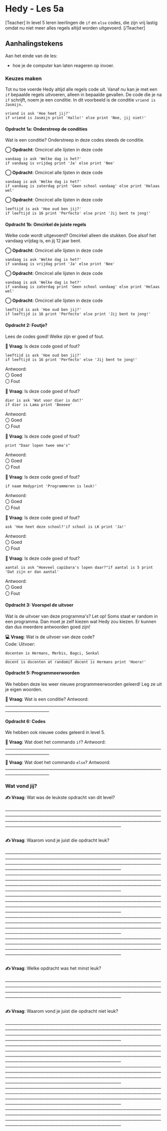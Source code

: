 # Hedy - Les 5a

[Teacher] In level 5 leren leerlingen de `if` en `else` codes, die zijn vrij lastig omdat nu niet meer alles regels altijd worden uitgevoerd. [/Teacher]

## Aanhalingstekens

Aan het einde van de les:

* hoe je de computer kan laten reageren op invoer.

### Keuzes maken

Tot nu toe voerde Hedy altijd alle regels code uit. Vanaf nu kan je met een `if` bepaalde regels uitvoeren, alleen in bepaalde gevallen.
De code die je na `if` schrijft, noem je een conditie.
In dit voorbeeld is de conditie `vriend is Jasmijn.`

```hedy
vriend is ask 'Hoe heet jij?'
if vriend is Jasmijn print 'Hallo!' else print 'Nee, jij niet!'
```

#### Opdracht 1a: Onderstreep de condities

Wat is een conditie? Onderstreep in deze codes steeds de conditie.

**◯ Opdracht**: Omcircel alle lijsten in deze code
```hedy
vandaag is ask 'Welke dag is het?'
if vandaag is vrijdag print 'Ja' else print 'Nee'
```

**◯ Opdracht**: Omcircel alle lijsten in deze code
```hedy
vandaag is ask 'Welke dag is het?'
if vandaag is zaterdag print 'Geen school vandaag' else print 'Helaas wel'
```

**◯ Opdracht**: Omcircel alle lijsten in deze code
```hedy
leeftijd is ask 'Hoe oud ben jij?'
if leeftijd is 16 print 'Perfecto' else print 'Jij bent te jong!'
```

#### Opdracht 1b: Omcirkel de juiste regels

Welke code wordt uitgevoerd? Omcirkel alleen die stukken.
Doe alsof het vandaag vrijdag is, en jij 12 jaar bent.

**◯ Opdracht**: Omcircel alle lijsten in deze code
```hedy
vandaag is ask 'Welke dag is het?'
if vandaag is vrijdag print 'Ja' else print 'Nee'
```

**◯ Opdracht**: Omcircel alle lijsten in deze code
```hedy
vandaag is ask 'Welke dag is het?'
if vandaag is zaterdag print 'Geen school vandaag' else print 'Helaas wel'
```

**◯ Opdracht**: Omcircel alle lijsten in deze code
```hedy
leeftijd is ask 'Hoe oud ben jij?'
if leeftijd is 16 print 'Perfecto' else print 'Jij bent te jong!'
```


#### Opdracht 2: Foutje?
Lees de codes goed! Welke zijn er goed of fout.

**🤔 Vraag**: Is deze code goed of fout?
```hedy
leeftijd is ask 'Hoe oud ben jij?'
if leeftijd is 16 print 'Perfecto' else 'Jij bent te jong!'
```
Antwoord: <br> 〇 Goed<br> 〇 Fout

**🤔 Vraag**: Is deze code goed of fout?
```hedy
dier is ask 'Wat voor dier is dat?'
if dier is Lama print 'Beeeee'
```
Antwoord: <br> 〇 Goed<br> 〇 Fout

**🤔 Vraag**: Is deze code goed of fout?
```hedy
print "Daar lopen twee oma's"
```
Antwoord: <br> 〇 Goed<br> 〇 Fout

**🤔 Vraag**: Is deze code goed of fout?
```hedy
if naam Hedyprint 'Programmeren is leuk!'
```
Antwoord: <br> 〇 Goed<br> 〇 Fout

**🤔 Vraag**: Is deze code goed of fout?
```hedy
ask 'Hoe heet deze school?'if school is LK print 'Ja!' 
```
Antwoord: <br> 〇 Goed<br> 〇 Fout

**🤔 Vraag**: Is deze code goed of fout?
```hedy
aantal is ask "Hoeveel capibara's lopen daar?"if aantal is 5 print 'Dat zijn er dan aantal'
```
Antwoord: <br> 〇 Goed<br> 〇 Fout


#### Opdracht 3: Voorspel de uitvoer

Wat is de uitvoer van deze programma's?
Let op! Soms staat er random in een programma. Dan moet je zelf kiezen wat Hedy zou kiezen.
Er kunnen dan dus meerdere antwoorden goed zijn!

**💻 Vraag**: Wat is de uitvoer van deze code? <br>
Code:									                        Uitvoer:
```hedy
docenten is Hermans, Merbis, Bagci, Senkal        ________________________________________
docent is docenten at randomif docent is Hermans print 'Hoera!'

```


#### Opdracht 5: Programmeerwoorden

We hebben deze les weer nieuwe programmeerwoorden geleerd! Leg ze uit je eigen woorden.

**📖 Vraag**: Wat is een conditie?
Antwoord: ____________________________________________________________________________________________________<br>



#### Opdracht 6: Codes

We hebben ook nieuwe codes geleerd in level 5.

**📖 Vraag**: Wat doet het commando `if`? 
Antwoord: ____________________________________________________________________________________________________<br>

**📖 Vraag**: Wat doet het commando `else`?
Antwoord: ____________________________________________________________________________________________________<br>

### Wat vond jij?

**✍️ Vraag**: Wat was de leukste opdracht van dit level? <br>

____________________________________________________________________________________________________________________________________________________________________________________________________________________________________________________________________________________________________<br>
 <br>

**✍️ Vraag**: Waarom vond je juist die opdracht leuk? <br>

____________________________________________________________________________________________________________________________________________________________________________________________________________________________________________________________________________________________________<br>
____________________________________________________________________________________________________________________________________________________________________________________________________________________________________________________________________________________________________<br>
____________________________________________________________________________________________________________________________________________________________________________________________________________________________________________________________________________________________________<br>
____________________________________________________________________________________________________________________________________________________________________________________________________________________________________________________________________________________________________<br>
____________________________________________________________________________________________________________________________________________________________________________________________________________________________________________________________________________________________________<br>
 <br>

**✍️ Vraag**: Welke opdracht was het minst leuk? <br>

____________________________________________________________________________________________________________________________________________________________________________________________________________________________________________________________________________________________________<br>
 <br>

**✍️ Vraag**: Waarom vond je juist die opdracht niet leuk? <br>

____________________________________________________________________________________________________________________________________________________________________________________________________________________________________________________________________________________________________<br>
____________________________________________________________________________________________________________________________________________________________________________________________________________________________________________________________________________________________________<br>
____________________________________________________________________________________________________________________________________________________________________________________________________________________________________________________________________________________________________<br>
____________________________________________________________________________________________________________________________________________________________________________________________________________________________________________________________________________________________________<br>
____________________________________________________________________________________________________________________________________________________________________________________________________________________________________________________________________________________________________<br>
 <br>
